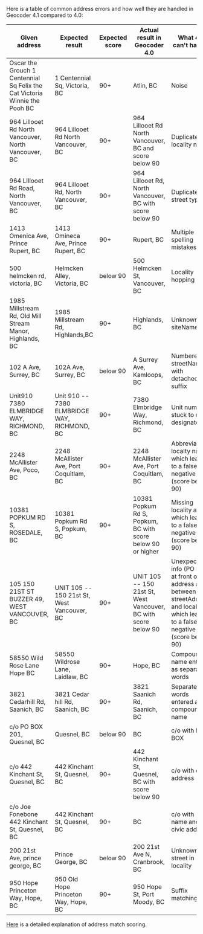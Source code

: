 Here is a table of common address errors and how well they are handled in Geocoder 4.1 compared to 4.0:

|Given address|Expected result|Expected score|Actual result in Geocoder 4.0|What 4.0 can't handle|Fixed in 4.1
|---|---|---|---|---|---|
Oscar the Grouch 1 Centennial Sq Felix the Cat Victoria Winnie the Pooh BC|1 Centennial Sq, Victoria, BC|90+|Atlin, BC|Noise|Yes
964 Lillooet Rd North Vancouver, North Vancouver, BC|964 Lillooet Rd North Vancouver, BC|90+|964 Lillooet Rd North Vancouver, BC and score below 90|Duplicate locality name|yes
964 LIllooet Rd Road, North Vancouver, BC|964 Lillooet Rd, North Vancouver, BC|90+|964 Lillooet Rd, North Vancouver, BC with score below 90|Duplicate street type|yes
1413 Omenica Ave, Prince Rupert, BC|1413 Omineca Ave, Prince Rupert, BC|90+|Rupert, BC|Multiple spelling mistakes|yes
500 helmcken rd, victoria, BC|Helmcken Alley, Victoria, BC|below 90|500 Helmcken St, Vancouver, BC|Locality hopping|yes
1985 Millstream Rd, Old Mill Stream Manor, Highlands, BC|1985 Millstream Rd, Highlands,BC|90+|Highlands, BC|Unknown siteName|yes
102 A Ave, Surrey, BC|102A Ave, Surrey, BC|below 90|A Surrey Ave, Kamloops, BC|Numbered streetName with detached suffix|yes
Unit910 7380 ELMBRIDGE WAY, RICHMOND, BC| Unit 910 -- 7380 ELMBRIDGE WAY, RICHMOND, BC|90+|7380 Elmbridge Way, Richmond, BC|Unit number stuck to unit designator|Yes
2248 McAllister Ave, Poco, BC|2248 McAllister Ave, Port Coquitlam, BC|90+|2248 McAllister Ave, Port Coquitlam, BC|Abbreviated localty name which leads to a false negative (score below 90)|yes
10381 POPKUM RD S, ROSEDALE, BC|10381 Popkum Rd S, Popkum, BC|90+|10381 Popkum Rd S, Popkum, BC with score below 90 or higher|Missing locality alias which leads to a false negative (score below 90)|yes
105 150 21ST ST BUZZER 49, WEST VANCOUVER, BC|UNIT 105 -- 150 21st St, West Vancouver, BC|90+|UNIT 105 -- 150 21st St, West Vancouver, BC with score below 90|Unexpected info (PO Box) at front of address and between streetAddress and locality which leads to a false negative (score below 90)|yes
58550 Wild Rose Lane Hope BC|58550 Wildrose Lane, Laidlaw, BC|90+|Hope, BC|Compound name entered as separate words|No
3821 Cedarhill Rd, Saanich, BC|3821 Cedar hill Rd, Saanich, BC|90+|3821 Saanich Rd, Saanich, BC|Separate words entered as compound name|No
c/o PO BOX 201, Quesnel, BC|Quesnel, BC|below 90|BC|c/o with PO BOX|Yes
c/o 442 Kinchant St, Quesnel, BC|442 Kinchant St, Quesnel, BC|90+|442 Kinchant St, Quesnel, BC with score below 90|c/o with civic address|Yes
c/o Joe Fonebone 442 Kinchant St, Quesnel, BC|442 Kinchant St, Quesnel, BC|90+|BC| c/o with name and civic address|Yes
200 21st Ave, prince george, BC|Prince George, BC|below 90|200 21st Ave N, Cranbrook, BC|Unknown street in locality|no
950 Hope Princeton Way, Hope, BC|950 Old Hope Princeton Way, Hope, BC|90+|950 Hope St, Port Moody, BC|Suffix matching|no

[Here](https://github.com/bcgov/ols-geocoder/blob/gh-pages/understanding-match-scoring.md) is a detailed explanation of address match scoring.
